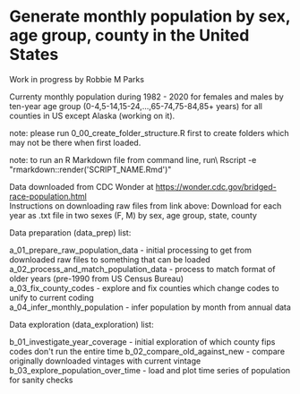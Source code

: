 # Generate monthly population by sex, age group, county in the United States
Work in progress by Robbie M Parks

Currenty monthly population during 1982 - 2020 for females and males by ten-year age group (0-4,5-14,15-24,...,65-74,75-84,85+ years) for all counties in US except Alaska (working on it).

note: please run 0_00_create_folder_structure.R first to create folders which may not be there when first loaded.

note: to run an R Markdown file from command line, run\ 
Rscript -e "rmarkdown::render('SCRIPT_NAME.Rmd')"

Data downloaded from CDC Wonder at https://wonder.cdc.gov/bridged-race-population.html \
Instructions on downloading raw files from link above: Download for each year as .txt file in two sexes (F, M) by sex, age group, state, county

Data preparation (data_prep) list:

a_01_prepare_raw_population_data               - initial processing to get from downloaded raw files to something that can be loaded\
a_02_process_and_match_population_data         - process to match format of older years (pre-1990 from US Census Bureau)\
a_03_fix_county_codes                          - explore and fix counties which change codes to unify to current coding\
a_04_infer_monthly_population                  - infer population by month from annual data

Data exploration (data_exploration) list:

b_01_investigate_year_coverage                 - initial exploration of which county fips codes don't run the entire time
b_02_compare_old_against_new                   - compare originally downloaded vintages with current vintage\
b_03_explore_population_over_time              - load and plot time series of population for sanity checks
